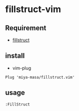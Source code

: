 # fillstruct-vim

## Requirement

* [fillstruct](https://github.com/davidrjenni/reftools/tree/master/cmd/fillstruct)

## install

* vim-plug
```
Plug 'miya-masa/fillstruct.vim'
```

## usage

```
:FillStruct
```
